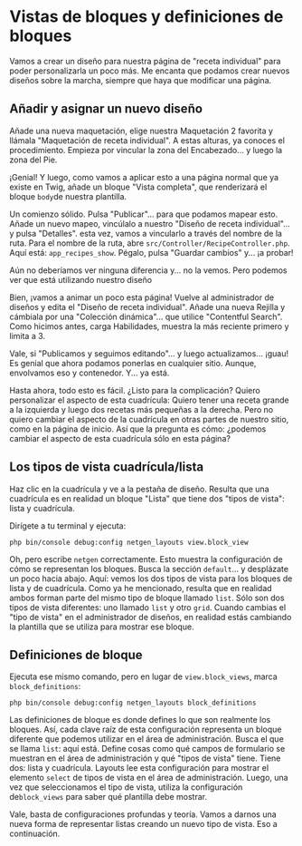# Vistas de bloques y definiciones de bloques

Vamos a crear un diseño para nuestra página de "receta individual" para poder personalizarla un poco más. Me encanta que podamos crear nuevos diseños sobre la marcha, siempre que haya que modificar una página.

## Añadir y asignar un nuevo diseño

Añade una nueva maquetación, elige nuestra Maquetación 2 favorita y llámala "Maquetación de receta individual". A estas alturas, ya conoces el procedimiento. Empieza por vincular la zona del Encabezado... y luego la zona del Pie.

¡Genial! Y luego, como vamos a aplicar esto a una página normal que ya existe en Twig, añade un bloque "Vista completa", que renderizará el bloque `body`de nuestra plantilla.

Un comienzo sólido. Pulsa "Publicar"... para que podamos mapear esto. Añade un nuevo mapeo, vincúlalo a nuestro "Diseño de receta individual"... y pulsa "Detalles". esta vez, vamos a vincularlo a través del nombre de la ruta. Para el nombre de la ruta, abre `src/Controller/RecipeController.php`. Aquí está: `app_recipes_show`. Pégalo, pulsa "Guardar cambios" y... ¡a probar!

Aún no deberíamos ver ninguna diferencia y... no la vemos. Pero podemos ver que está utilizando nuestro diseño

Bien, ¡vamos a animar un poco esta página! Vuelve al administrador de diseños y edita el "Diseño de receta individual". Añade una nueva Rejilla y cámbiala por una "Colección dinámica"... que utilice "Contentful Search". Como hicimos antes, carga Habilidades, muestra la más reciente primero y limita a 3.

Vale, si "Publicamos y seguimos editando"... y luego actualizamos... ¡guau! Es genial que ahora podamos ponerlas en cualquier sitio. Aunque, envolvamos eso y contenedor. Y... ya está.

Hasta ahora, todo esto es fácil. ¿Listo para la complicación? Quiero personalizar el aspecto de esta cuadrícula: Quiero tener una receta grande a la izquierda y luego dos recetas más pequeñas a la derecha. Pero no quiero cambiar el aspecto de la cuadrícula en otras partes de nuestro sitio, como en la página de inicio. Así que la pregunta es cómo: ¿podemos cambiar el aspecto de esta cuadrícula sólo en esta página?

## Los tipos de vista cuadrícula/lista

Haz clic en la cuadrícula y ve a la pestaña de diseño. Resulta que una cuadrícula es en realidad un bloque "Lista" que tiene dos "tipos de vista": lista y cuadrícula.

Dirígete a tu terminal y ejecuta:

```terminal
php bin/console debug:config netgen_layouts view.block_view
```

Oh, pero escribe `netgen` correctamente. Esto muestra la configuración de cómo se representan los bloques. Busca la sección `default`... y desplázate un poco hacia abajo. Aquí: vemos los dos tipos de vista para los bloques de lista y de cuadrícula. Como ya he mencionado, resulta que en realidad ambos forman parte del mismo tipo de bloque llamado `list`. Sólo son dos tipos de vista diferentes: uno llamado `list` y otro `grid`. Cuando cambias el "tipo de vista" en el administrador de diseños, en realidad estás cambiando la plantilla que se utiliza para mostrar ese bloque.

## Definiciones de bloque

Ejecuta ese mismo comando, pero en lugar de `view.block_views`, marca `block_definitions`:

```terminal-silent
php bin/console debug:config netgen_layouts block_definitions
```

Las definiciones de bloque es donde defines lo que son realmente los bloques. Así, cada clave raíz de esta configuración representa un bloque diferente que podemos utilizar en el área de administración. Busca el que se llama `list`: aquí está. Define cosas como qué campos de formulario se muestran en el área de administración y qué "tipos de vista" tiene. Tiene dos: lista y cuadrícula. Layouts lee esta configuración para mostrar el elemento `select` de tipos de vista en el área de administración. Luego, una vez que seleccionamos el tipo de vista, utiliza la configuración de`block_views` para saber qué plantilla debe mostrar.

Vale, basta de configuraciones profundas y teoría. Vamos a darnos una nueva forma de representar listas creando un nuevo tipo de vista. Eso a continuación.
